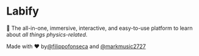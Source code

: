 # Labify

🧪 The all-in-one, immersive, interactive, and easy-to-use platform to learn about _all things physics-related_.

Made with ❤️ by[@filippofonseca](https://twitter.com/FilippoFonseca) and [@markmusic2727](https://twitter.com/markmusic2727)

